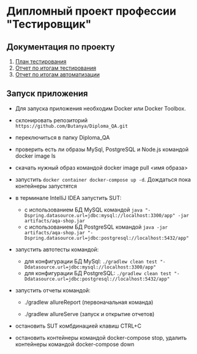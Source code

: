 # Дипломный проект профессии "Тестировщик"

## Документация по проекту
1. [План тестирования](https://github.com/Butanya/Diploma_QA/blob/master/Plan.md)
2. [Отчет по итогам тестирования](https://github.com/Butanya/Diploma_QA/blob/master/Report.md)
3. [Отчет по итогам автоматизации](https://github.com/Butanya/Diploma_QA/blob/master/Summary.md)

## Запуск приложения

* Для запуска приложения необходим Docker или Docker Toolbox.

* склонировать репозиторий `https://github.com/Butanya/Diploma_QA.git`

* переключиться в папку Diploma_QA

* проверить есть ли образы MySql, PostgreSQL и Node.js командой docker image ls

* скачать нужный образ командой docker image pull <имя образа>

* запустить `docker container docker-compose up -d`. Дождаться пока контейнеры запустятся

* в терминале IntelliJ IDEA запустить SUT:

  - с использованием БД MySQL командой `java "-Dspring.datasource.url=jdbc:mysql://localhost:3300/app" -jar artifacts/aqa-shop.jar`
  - с использованием БД PostgreSQL командой `java -jar artifacts/aqa-shop.jar "-Dspring.datasource.url=jdbc:postgresql://localhost:5432/app"`

* запустить автотесты командой:

  - для конфигурации БД MySql:
`./gradlew clean test "-Ddatasource.url=jdbc:mysql://localhost:3300/app"`
  - для конфигурации БД PostgreSQL:
`./gradlew clean test "-Ddatasource.url=jdbc:postgresql://localhost:5432/app"`

* запустить отчеты командой:

  - ./gradlew allureReport (первоначальная команда)

  - ./gradlew allureServe (запуск и открытие отчетов)

* остановить SUT комбдинацией клавиш CTRL+C

* остановить контейнеры командой docker-compose stop, удалить контейнеры командой docker-compose down
